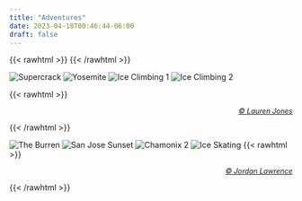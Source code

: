 ```yaml
---
title: "Adventures"
date: 2023-04-18T00:46:44-06:00
draft: false
---
```


{{< rawhtml >}}
    <style>
        .content {
            margin-top: -3rem}
    </style>
{{< /rawhtml >}}

![Supercrack](/images/supercrack2.jpeg)
![Yosemite](/images/yosemite_compressed.jpg) 
![Ice Climbing 1](/images/ice_landscape_compressed.jpg)
![Ice Climbing 2](/images/professors_compressed.jpg)

{{< rawhtml >}}
    <p style="color: #808B96; text-align: right; font-size:90%">
        <i> <a href="https://www.instagram.com/laurenshereejones/">© Lauren Jones</a> </i>
    </p>
{{< /rawhtml >}}

![The Burren](/images/burren_compressed.jpg)
![San Jose Sunset](/images/san_jose.jpg)
![Chamonix 2](/images/chamonix_2.jpg)
![Ice Skating](/images/ice_skating_compressed.jpg)
{{< rawhtml >}}
    <p style="color: #808B96; text-align: right; font-size:90%">
        <i> <a href="https://www.instagram.com/jordannlawrencee/">© Jordan Lawrence</a> </i>
    </p>
{{< /rawhtml >}}
